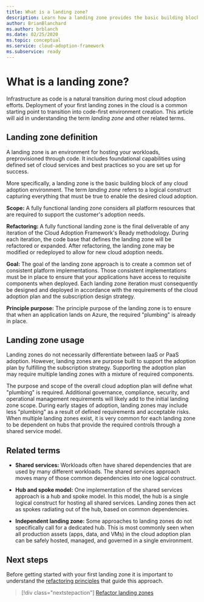 ```yaml
---
title: What is a landing zone?
description: Learn how a landing zone provides the basic building block of any cloud adoption environment.
author: BrianBlanchard
ms.author: brblanch
ms.date: 02/25/2020
ms.topic: conceptual
ms.service: cloud-adoption-framework
ms.subservice: ready
---
```


<!-- markdownlint-disable MD026 -->

# What is a landing zone?

Infrastructure as code is a natural transition during most cloud adoption efforts. Deployment of your first landing zones in the cloud is a common starting point to transition into code-first environment creation. This article will aid in understanding the term _landing zone_ and other related terms.

## Landing zone definition

A landing zone is an environment for hosting your workloads, preprovisioned through code. It includes foundational capabilities using defined set of cloud services and best practices so you are set up for success.

More specifically, a landing zone is the basic building block of any cloud adoption environment. The term _landing zone_ refers to a logical construct capturing everything that must be true to enable the desired cloud adoption.

**Scope:** A fully functional landing zone considers all platform resources that are required to support the customer's adoption needs.

**Refactoring:** A fully functional landing zone is the final deliverable of any iteration of the Cloud Adoption Framework's Ready methodology. During each iteration, the code base that defines the landing zone will be refactored or expanded. After refactoring, the landing zone may be modified or redeployed to allow for new cloud adoption needs.

**Goal:** The goal of the landing zone approach is to create a common set of consistent platform implementations. Those consistent implementations must be in place to ensure that your applications have access to requisite components when deployed. Each landing zone iteration must consequently be designed and deployed in accordance with the requirements of the cloud adoption plan and the subscription design strategy.

**Principle purpose:** The principle purpose of the landing zone is to ensure that when an application lands on Azure, the required "plumbing" is already in place.

## Landing zone usage

Landing zones do not necessarily differentiate between IaaS or PaaS adoption. However, landing zones are purpose built to support the adoption plan by fulfilling the subscription strategy. Supporting the adoption plan may require multiple landing zones with a mixture of required components.

The purpose and scope of the overall cloud adoption plan will define what "plumbing" is required. Additional governance, compliance, security, and operational management requirements will likely add to the initial landing zone scope. During early stages of adoption, landing zones may include less "plumbing" as a result of defined requirements and acceptable risks. When multiple landing zones exist, it is very common for each landing zone to be dependent on hubs that provide the required controls through a shared service model.

## Related terms

- **Shared services:** Workloads often have shared dependencies that are used by many different workloads. The shared services approach moves many of those common dependencies into one logical construct.

- **Hub and spoke model:** One implementation of the shared services approach is a hub and spoke model. In this model, the hub is a single logical construct for hosting all shared services. Landing zones then act as spokes radiating out of the hub, based on common dependencies.

- **Independent landing zone:** Some approaches to landing zones do not specifically call for a dedicated hub. This is most commonly seen when all production assets (apps, data, and VMs) in the cloud adoption plan can be safely hosted, managed, and governed in a single environment.

## Next steps

Before getting started with your first landing zone it is important to understand the [refactoring principles](./refactor.md) that guide this approach.

> [!div class="nextstepaction"]
> [Refactor landing zones](./refactor.md)
